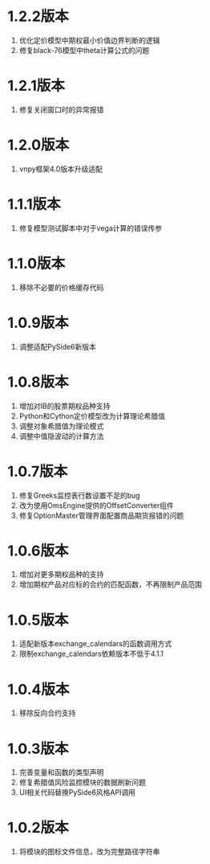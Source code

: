 # 1.2.2版本

1. 优化定价模型中期权最小价值边界判断的逻辑
2. 修复black-76模型中theta计算公式的问题

# 1.2.1版本

1. 修复关闭窗口时的异常报错

# 1.2.0版本

1. vnpy框架4.0版本升级适配

# 1.1.1版本

1. 修复模型测试脚本中对于vega计算的错误传参

# 1.1.0版本

1. 移除不必要的价格缓存代码

# 1.0.9版本

1. 调整适配PySide6新版本

# 1.0.8版本

1. 增加对IB的股票期权品种支持
2. Python和Cython定价模型改为计算理论希腊值
3. 调整对象希腊值为理论模式
4. 调整中值隐波动的计算方法

# 1.0.7版本

1. 修复Greeks监控表行数设置不足的bug
2. 改为使用OmsEngine提供的OffsetConverter组件
3. 修复OptionMaster管理界面配置商品期货报错的问题

# 1.0.6版本
1. 增加对更多期权品种的支持
2. 增加期权产品对应标的合约的匹配函数，不再限制产品范围

# 1.0.5版本

1. 适配新版本exchange_calendars的函数调用方式
2. 限制exchange_calendars依赖版本不低于4.1.1

# 1.0.4版本

1. 移除反向合约支持

# 1.0.3版本

1. 完善变量和函数的类型声明
2. 修复希腊值风险监控模块的数据刷新问题
3. UI相关代码替换PySide6风格API调用


# 1.0.2版本

1. 将模块的图标文件信息，改为完整路径字符串
